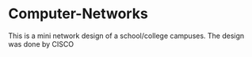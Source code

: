 # Computer-Networks
This is a mini network design of a school/college campuses. The design was done by CISCO
